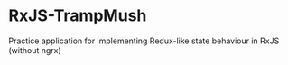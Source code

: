 # RxJS-TrampMush
Practice application for implementing Redux-like state behaviour in RxJS (without ngrx)
